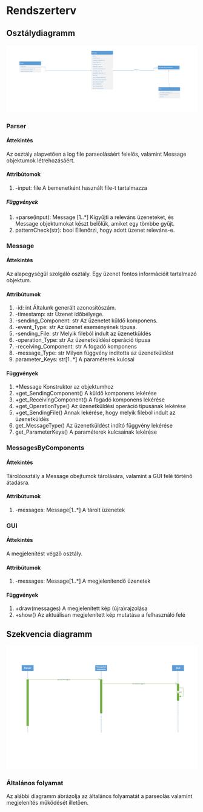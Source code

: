 # Rendszerterv
## Osztálydiagramm
![uml class diagramm](/docs/uml_class.PNG)
### Parser
#### Áttekintés
Az osztály alapvetően a log file parseolásáért felelős, valamint Message  objektumok létrehozásáért.
#### Attribútomok
1. -input: file
A bemenetként használt file-t tartalmazza
##### Függvények
1. +parse(input): Message [1..*]
Kigyűjti a releváns üzeneteket, és Message objektumokat készt belőlük, amiket egy tömbbe gyűjt.
2. patternCheck(str): bool
Ellenőrzi, hogy adott üzenet releváns-e.
### Message
#### Áttekintés
Az alapegységül szolgáló osztály. Egy üzenet fontos információit tartalmazó objektum.
#### Attribútumok
1. -id: int
Általunk generált azonosítószám.
2. -timestamp: str
Üzenet időbélyege.
3. -sending_Component: str
Az üzenetet küldő  komponens.
4. -event_Type: str
Az üzenet eseményének típusa.
5. -sending_File: str
Melyik fileból indult az üzenetküldés
6. -operation_Type: str
Az üzenetküldési operáció típusa
7. -receiving_Component: str
A fogadó komponens
8. -message_Type: str
Milyen függvény indította az üzenetküldést
9. parameter_Keys: str[1..*]
A paraméterek kulcsai
#### Függvények
1. +Message
Konstruktor az objektumhoz
2. +get_SendingComponent()
A küldő komponens lekérése
3. +get_ReceivingComponent()
A fogadó komponens lekérése
4. +get_OperationType()
Az üzenetküldési operáció típusának lekérése
5. +get_SendingFile()
Annak lekérése, hogy melyik fileból indult az üzenetküldés
6. get_MessageType()
Az üzenetküldést indító függvény lekérése
7. get_ParameterKeys()
A paraméterek kulcsainak lekérése
### MessagesByComponents
#### Áttekintés
Tárolóosztály a Message obejtumok tárolására, valamint a GUI felé történő átadásra.
#### Attribútumok
1. -messages: Message[1..*]
A tárolt üzenetek
### GUI
#### Áttekintés
A megjelenítést végző osztály.
#### Attribútumok
1. -messages: Message[1..*]
A megjelenítendő üzenetek
#### Függvények
1. +draw(messages)
A megjelenített kép (újra)rajzolása
2. +show()
Az aktuálisan megjelenített kép mutatása a felhasználó felé
## Szekvencia diagramm
![uml sequence diagramm](/docs/uml_sequence.PNG)
### Általános folyamat
Az alábbi diagramm ábrázolja az általános folyamatát a parseolás valamint megjelenítés működését illetően.